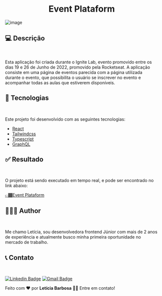 <h1 align="center">Event Plataform</h1>


![image](https://user-images.githubusercontent.com/78429537/176793597-f1a91255-9046-43fa-9c98-00edf0026c24.png)

<h2>💻 Descrição</h2>
<br style="border: 1px solid #F0F0F0" /> 
<p>Esta aplicação foi criada durante o Ignite Lab, evento promovido entre os dias 19 e 26 de Junho de 2022, promovido pela Rocketseat. A aplicação consiste em uma página de eventos parecida com a página utilizada durante o evento, que possibilita o usuário se inscrever no evento e acompanhar todas as aulas que estiverem disponíveis.</p>

<h2>🚀 Tecnologias</h2>
<br style="border: 1px solid #F0F0F0" /> 

<span>Este projeto foi desenvolvido com as seguintes tecnologias:</span>
- <a href="https://pt-br.reactjs.org/">React</a>
- <a href="https://tailwindcss.com/">Tailwindcss</a>
- <a href="https://www.typescriptlang.org/docs/">Typescript</a>
- <a href="https://graphql.org/learn/">GraphQL</a>

<h2>✅ Resultado</h2>
<br style="border: 1px solid #F0F0F0" /> 

<span>O projeto está sendo executado em tempo real, e pode ser encontrado no link abaixo:</span>
<p><a href="https://event-plataform-sage.vercel.app/">👉🏾Event Plataform</a></p>

<h2>👩🏽‍💻 Author</h2>
<br style="border: 1px solid #F0F0F0" /> 
<p>Me chamo Letícia, sou desenvolvedora frontend Júnior com mais de 2 anos de experiência e atualmente busco minha primeira oportunidade no mercado de trabalho.</p>

<h2>📞 Contato</h2>
<br style="border: 1px solid #F0F0F0" /> 

[![Linkedin Badge](https://img.shields.io/badge/-Letícia-blue?style=flat-square&logo=Linkedin&logoColor=white&link=https://www.linkedin.com/in/leticia-pbs/)](https://www.linkedin.com/in/leticia-pbs/) 
[![Gmail Badge](https://img.shields.io/badge/-leticiapbs408@gmail.com-c14438?style=flat-square&logo=Gmail&logoColor=white&link=mailto:leticiapbs408@gmail.com)](mailto:leticiapbs408@gmail.com)

Feito com ❤️ por <strong>Letícia Barbosa</strong> 👋🏽 Entre em contato!



